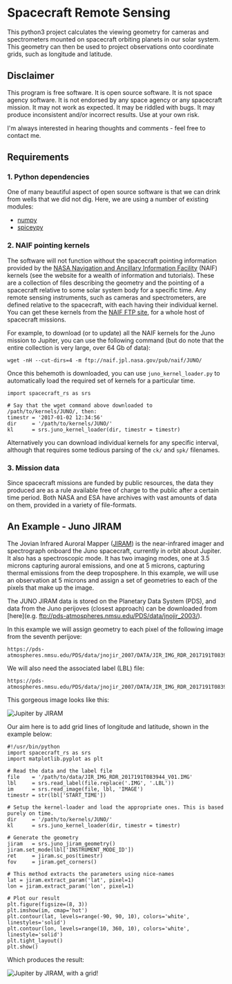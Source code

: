 # Spacecraft Remote Sensing 

This python3 project calculates the viewing geometry for cameras and spectrometers mounted on spacecraft orbiting planets in our solar system. This geometry can then be used to project observations onto coordinate grids, such as longitude and latitude. 

## Disclaimer 

This program is free software. It is open source software. It is not space agency software. It is not endorsed by any space agency or any spacecraft mission. It may not work as expected. It may be riddled with bugs. It may produce inconsistent and/or incorrect results. Use at your own risk. 

I'm always interested in hearing thoughts and comments - feel free to contact me. 

## Requirements 

### 1. Python dependencies 

One of many beautiful aspect of open source software is that we can drink from wells that we did not dig. Here, we are using a number of existing modules: 
* [numpy](http://www.numpy.org/)
* [spiceypy](https://github.com/AndrewAnnex/SpiceyPy)


### 2. NAIF pointing kernels

The software will not function without the spacecraft pointing information provided by the [NASA Navigation and Ancillary Information Facility](https://naif.jpl.nasa.gov/naif/) (NAIF) kernels (see the website for a wealth of information and tutorials). These are a collection of files describing the geometry and the pointing of a spacecraft relative to some solar system body for a specific time. Any remote sensing instruments, such as cameras and spectrometers, are defined relative to the spacecraft, with each having their individual kernel. You can get these kernels from the [NAIF FTP site](ftp://naif.jpl.nasa.gov/pub/naif/), for a whole host of spacecraft missions. 

For example, to download (or to update) all the NAIF kernels for the Juno mission to Jupiter,  you can use the following command (but do note that the entire collection is very large, over 64 Gb of data):

```
wget -nH --cut-dirs=4 -m ftp://naif.jpl.nasa.gov/pub/naif/JUNO/
```
Once this behemoth is downloaded, you can use `juno_kernel_loader.py` to automatically load the required set of kernels for a particular time. 

```
import spacecraft_rs as srs

# Say that the wget command above downloaded to /path/to/kernels/JUNO/, then:
timestr = '2017-01-02 12:34:56'
dir     = '/path/to/kernels/JUNO/'
kl      = srs.juno_kernel_loader(dir, timestr = timestr)
```

Alternatively you can download individual kernels for any specific interval, although that requires some tedious parsing of the `ck/` and `spk/` filenames. 

### 3. Mission data

Since spacecraft missions are funded by public resources, the data they produced are as a rule available free of charge to the public after a certain time period. Both NASA and ESA have archives with vast amounts of data on them, provided in a variety of file-formats. 

## An Example - Juno JIRAM

The Jovian Infrared Auroral Mapper ([JIRAM](http://www.iaps.inaf.it/solarsystem/jiram/about-jiram/)) is the near-infrared imager and spectrograph onboard the Juno spacecraft, currently in orbit about Jupiter. It also has a spectroscopic mode. It has two imaging modes, one at 3.5 microns capturing auroral emissions, and one at 5 microns, capturing thermal emissions from the deep troposphere. In this example, we will use an observation at 5 microns and assign a set of geometries to each of the pixels that make up the image. 

The JUNO JIRAM data is stored on the Planetary Data System (PDS), and data from the Juno perijoves (closest approach) can be downloaded from [here](e.g. ftp://pds-atmospheres.nmsu.edu/PDS/data/jnojir_2003/). 

In this example we will assign geometry to each pixel of the following image from the seventh perijove:

```
https://pds-atmospheres.nmsu.edu/PDS/data/jnojir_2007/DATA/JIR_IMG_RDR_2017191T083944_V01.IMG
```

We will also need the associated label (LBL) file:

```
https://pds-atmospheres.nmsu.edu/PDS/data/jnojir_2007/DATA/JIR_IMG_RDR_2017191T083944_V01.LBL
```

This gorgeous image looks like this:

![Jupiter by JIRAM](https://github.com/henrikmelin/spacecraft_rs/blob/master/resources/JIR_IMG_RDR_2017191T083944_V01.IMG.png)

Our aim here is to add grid lines of longitude and latitude, shown in the example below: 

```
#!/usr/bin/python
import spacecraft_rs as srs
import matplotlib.pyplot as plt

# Read the data and the label file
file    = '/path/to/data/JIR_IMG_RDR_2017191T083944_V01.IMG'
lbl     = srs.read_label(file.replace('.IMG', '.LBL'))
im      = srs.read_image(file, lbl, 'IMAGE')
timestr = str(lbl['START_TIME'])

# Setup the kernel-loader and load the appropriate ones. This is based purely on time.
dir     = '/path/to/kernels/JUNO/'
kl      = srs.juno_kernel_loader(dir, timestr = timestr)

# Generate the geometry
jiram   = srs.juno_jiram_geometry()
jiram.set_mode(lbl['INSTRUMENT_MODE_ID'])
ret     = jiram.sc_pos(timestr)
fov     = jiram.get_corners()

# This method extracts the parameters using nice-names
lat = jiram.extract_param('lat', pixel=1)
lon = jiram.extract_param('lon', pixel=1)

# Plot our result
plt.figure(figsize=(8, 3))
plt.imshow(im, cmap='hot')
plt.contour(lat, levels=range(-90, 90, 10), colors='white', linestyles='solid')
plt.contour(lon, levels=range(10, 360, 10), colors='white', linestyle='solid')
plt.tight_layout()
plt.show()
```

Which produces the result: 

![Jupiter by JIRAM, with a grid!](https://github.com/henrikmelin/spacecraft_rs/blob/master/resources/JIR_IMG_RDR_2017191T083944_V01_grid.png)










